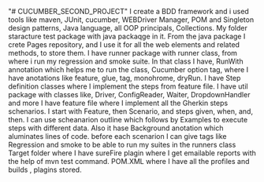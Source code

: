 "# CUCUMBER_SECOND_PROJECT" 
I create a BDD framework and i used  tools like maven, JUnit, cucumber, WEBDriver Manager, POM and Singleton design patterns, Java language, all OOP principals, Collections. My folder staracture test package with java packaqge in it. From the java package I crete Pages repository, and I use it for all the web elements and related methods, to store them.
I have runner package with runner class, from where i run my regression and smoke suite. In that class I have, RunWith annotation which helps me to run the class,  Cucumber option tag, where  I have anotations like feature, glue, tag, monohrome, dryRun. 
I have Step definition classes where I implement the steps from feature file.
I have util package with classes like, Driver, ConfigReader, Waiter, DropdownHandler and more
I have feature file where I implement all the Gherkin steps schenarios. I start with Feature, then Scenario, and steps given, when, and, then. I can use scheanarion outline which follows by Examples to execute steps with different data. Also it hase Background anotation which aluminates lines of code. before each scenarion I can give tags like Regression and smoke to be able to run my suites in the runners class
Target folder where I have sureFire plagin where I get emailable reports with the help of mvn test command. 
POM.XML where I have all the profiles and builds , plagins stored.
